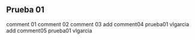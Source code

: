 ## Prueba 01

comment 01
comment 02
comment 03
add comment04 prueba01 vlgarcia
add comment05 prueba01 vlgarcia
